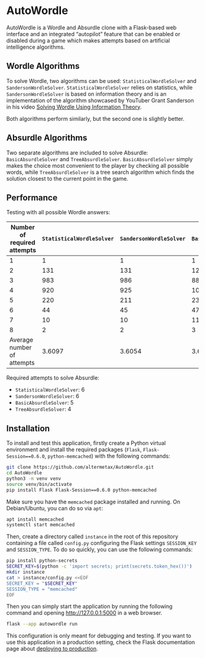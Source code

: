 # AutoWordle

AutoWordle is a Wordle and Absurdle clone with a Flask-based web interface and an integrated “autopilot” feature that can be enabled or disabled during a game which makes attempts based on artificial intelligence algorithms.

## Wordle Algorithms

To solve Wordle, two algorithms can be used: `StatisticalWordleSolver` and `SandersonWordleSolver`. `StatisticalWordleSolver` relies on statistics, while `SandersonWordleSolver` is based on information theory and is an implementation of the algorithm showcased by YouTuber Grant Sanderson in his video [Solving Wordle Using Information Theory](https://www.youtube.com/watch?v=v68zYyaEmEA).

Both algorithms perform similarly, but the second one is slightly better.

## Absurdle Algorithms

Two separate algorithms are included to solve Absurdle: `BasicAbsurdleSolver` and `TreeAbsurdleSolver`. `BasicAbsurdleSolver` simply makes the choice most convenient to the player by checking all possible words, while `TreeAbsurdleSolver` is a tree search algorithm which finds the solution closest to the current point in the game.

## Performance

Testing with all possible Wordle answers:

| Number of required attempts | `StatisticalWordleSolver` | `SandersonWordleSolver` | `BasicAbsurdleSolver` | `TreeAbsurdleSolver` |
|-----------------------------|---------------------------|-------------------------|-----------------------|----------------------|
| 1                           | 1                         | 1                       | 1                     | 0                    |
| 2                           | 131                       | 131                     | 122                   | 145                  |
| 3                           | 983                       | 986                     | 880                   | 783                  |
| 4                           | 920                       | 925                     | 1012                  | 1069                 |
| 5                           | 220                       | 211                     | 235                   | 303                  |
| 6                           | 44                        | 45                      | 47                    | 9                    |
| 7                           | 10                        | 10                      | 11                    | 2                    |
| 8                           | 2                         | 2                       | 3                     | 0                    |
| Average number of attempts  | 3.6097                    | 3.6054                  | 3.6742                | 3.6772               |

Required attempts to solve Absurdle:

- `StatisticalWordleSolver`: 6
- `SandersonWordleSolver`: 6
- `BasicAbsurdleSolver`: 5
- `TreeAbsurdleSolver`: 4

## Installation

To install and test this application, firstly create a Python virtual environment and install the required packages (`Flask`, `Flask-Session==0.6.0`, `python-memcached`) with the following commands:

```sh
git clone https://github.com/altermetax/AutoWordle.git
cd AutoWordle
python3 -m venv venv
source venv/bin/activate
pip install Flask Flask-Session==0.6.0 python-memcached
```

Make sure you have the `memcached` package installed and running. On Debian/Ubuntu, you can do so via `apt`:
```sh
apt install memcached
systemctl start memcached
```

Then, create a directory called `instance` in the root of this repository containing a file called `config.py` configuring the Flask settings `SESSION_KEY` and `SESSION_TYPE`. To do so quickly, you can use the following commands:

```sh
pip install python-secrets
SECRET_KEY=$(python -c 'import secrets; print(secrets.token_hex())')
mkdir instance
cat > instance/config.py <<EOF
SECRET_KEY = "$SECRET_KEY"
SESSION_TYPE = "memcached"
EOF
```

Then you can simply start the application by running the following command and opening http://127.0.0.1:5000 in a web browser.

```sh
flask --app autowordle run
```

This configuration is only meant for debugging and testing. If you want to use this application in a production setting, check the Flask documentation page about [deploying to production](https://flask.palletsprojects.com/en/3.0.x/deploying/).
